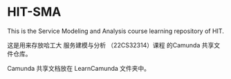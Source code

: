 # HIT-SMA
This is the Service Modeling and Analysis course learning repository of HIT.

这是用来存放哈工大 服务建模与分析 （22CS32314）课程  的Camunda 共享文件仓库。

Camunda 共享文档放在 LearnCamunda 文件夹中。
